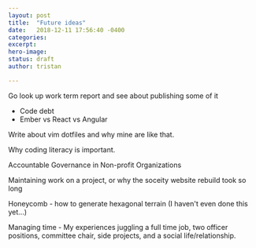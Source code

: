 ```yaml
---
layout: post
title:  "Future ideas"
date:   2018-12-11 17:56:40 -0400
categories:
excerpt:
hero-image:
status: draft
author: tristan

---
```


Go look up work term report and see about publishing some of it

- Code debt
- Ember vs React vs Angular

Write about vim dotfiles and why mine are like that.

Why coding literacy is important.

Accountable Governance in Non-profit Organizations

Maintaining work on a project, or why the soceity website rebuild took so long

Honeycomb - how to generate hexagonal terrain (I haven't even done this yet...)

Managing time - My experiences juggling a full time job, two officer positions, committee chair, side projects, and a social life/relationship.


